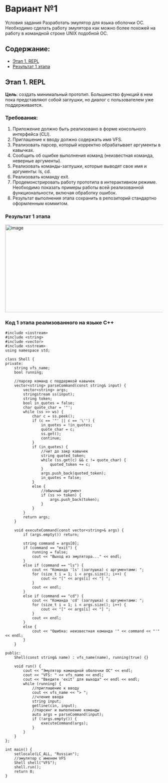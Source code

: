 # Вариант №1
Условия задания
Разработать эмулятор для языка оболочки ОС. Необходимо сделать работу эмулятора как можно более похожей на работу в командной строке UNIX подобной ОС.

## Содержание:
- [Этап 1. REPL](#этап-1-repl)
- [Результат 1 этапа](#результат-1-этапа)

## Этап 1. REPL

**Цель**: создать минимальный прототип. Большинство функций в нем пока
представляют собой заглушки, но диалог с пользователем уже поддерживается.

### Требования:
1. Приложение должно быть реализовано в форме консольного интерфейса
(CLI).
2. Приглашение к вводу должно содержать имя VFS.
3. Реализовать парсер, который корректно обрабатывает аргументы в кавычках.
4. Сообщить об ошибке выполнения команд (неизвестная команда, неверные
аргументы).
5. Реализовать команды-заглушки, которые выводят свое имя и аргументы: ls,
cd.
6. Реализовать команду exit.
7. Продемонстрировать работу прототипа в интерактивном режиме.
Необходимо показать примеры работы всей реализованной функциональности, включая обработку ошибок.
8. Результат выполнения этапа сохранить в репозиторий стандартно оформленным коммитом.

### Результат 1 этапа
<img width="563" height="280" alt="image" src="https://github.com/user-attachments/assets/95d9cb8f-fdec-468a-8cd5-9885e89bb2cb" />

### Код 1 этапа реализованного на языке С++
```
#include <iostream>
#include <string>
#include <vector>
#include <sstream>
using namespace std;

class Shell {
private:
    string vfs_name;
    bool running;

    //парсер команд с поддержкой кавычек
    vector<string> parseCommand(const string& input) {
        vector<string> args;
        stringstream ss(input);
        string token;
        bool in_quotes = false;
        char quote_char = '"';
        while (ss >> ws) {
            char c = ss.peek();
            if (c == '"' || c == '\'') {
                in_quotes = !in_quotes;
                quote_char = c;
                ss.get();
                continue;
            }
            if (in_quotes) {
                //чит до закр кавычек
                string quoted_token;
                while (ss.get(c) && c != quote_char) {
                    quoted_token += c;
                }
                args.push_back(quoted_token);
                in_quotes = false;
            }
            else {
                //обычный аргумент
                if (ss >> token) {
                    args.push_back(token);
                }
            }
        }
        return args;
    }

    void executeCommand(const vector<string>& args) {
        if (args.empty()) return;

        string command = args[0];
        if (command == "exit") {
            running = false;
            cout << "Выход из эмулятора..." << endl;
        }
        else if (command == "ls") {
            cout << "Команда 'ls' (заглушка) с аргументами: ";
            for (size_t i = 1; i < args.size(); i++) {
                cout << "[" << args[i] << "] ";
            }
            cout << endl;
        }
        else if (command == "cd") {
            cout << "Команда 'cd' (заглушка) с аргументами: ";
            for (size_t i = 1; i < args.size(); i++) {
                cout << "[" << args[i] << "] ";
            }
            cout << endl;
        }
        else {
            cout << "Ошибка: неизвестная команда '" << command << "'" << endl;
        }
    }

public:
    Shell(const string& name) : vfs_name(name), running(true) {}

    void run() {
        cout << "Эмулятор командной оболочки ОС" << endl;
        cout << "VFS: " << vfs_name << endl;
        cout << "Введите 'exit' для выхода" << endl << endl;
        while (running) {
            //приглашение к вводу
            cout << vfs_name << "> ";
            //чтение ввода
            string input;
            getline(cin, input);
            //парсинг и выполнение команды
            auto args = parseCommand(input);
            if (!args.empty()) {
                executeCommand(args);
            }
        }
    }
};

int main() {
    setlocale(LC_ALL, "Russian");
    //эмулятор с именем VFS
    Shell shell("VFS");
    shell.run();
    return 0;
}
```
